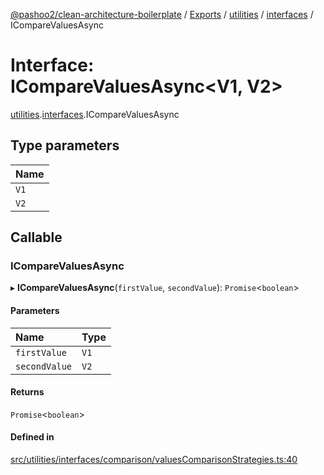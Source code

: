[@pashoo2/clean-architecture-boilerplate](../README.md) / [Exports](../modules.md) / [utilities](../modules/utilities.md) / [interfaces](../modules/utilities.interfaces.md) / ICompareValuesAsync

# Interface: ICompareValuesAsync<V1, V2\>

[utilities](../modules/utilities.md).[interfaces](../modules/utilities.interfaces.md).ICompareValuesAsync

## Type parameters

| Name |
| :------ |
| `V1` |
| `V2` |

## Callable

### ICompareValuesAsync

▸ **ICompareValuesAsync**(`firstValue`, `secondValue`): `Promise`<`boolean`\>

#### Parameters

| Name | Type |
| :------ | :------ |
| `firstValue` | `V1` |
| `secondValue` | `V2` |

#### Returns

`Promise`<`boolean`\>

#### Defined in

[src/utilities/interfaces/comparison/valuesComparisonStrategies.ts:40](https://github.com/pashoo2/clean-architecture-boilerplate/blob/e82048b/src/utilities/interfaces/comparison/valuesComparisonStrategies.ts#L40)
